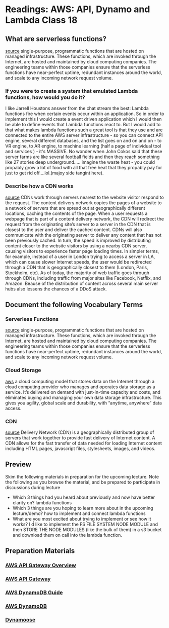 # Readings: AWS: API, Dynamo and Lambda Class 18

## What are serverless functions?

[source](https://www.pubnub.com/blog/what-is-a-serverless-function/)
single-purpose, programmatic functions that are hosted on managed infrastructure. These functions, which are invoked through the Internet, are hosted and maintained by cloud computing companies. The engineering teams within those companies ensure that the serverless functions have near-perfect uptime, redundant instances around the world, and scale to any incoming network request volume.

### If you were to create a system that emulated Lambda functions, how would you do it?

I like Jarrell Houstons answer from the chat stream the best:
Lambda functions fire when certain events occur within an application. So in order to implement this I would create a event driven application which I would then be able to define events that Lambda functions react to.
But I would add to that what makes lambda functions such a great tool is that they use and are connected to the entire AWS server infrastructure - so you can connect API engine, several different databases, and the list goes on and on and on - to VR engine, to AR engine, to machine learning (half a page of individual tool and services ) - it's MASSIVE. No wonder when John Cokos said that these server farms are like several football fields and then they reach something like 27 stories deep underground..... imagine the waste heat - you could propably grow a lot of food with all that free heat that they propably pay for just to get rid off....lol.(majoy side tangint here).

### Describe how a CDN works

[source](https://cyberhoot.com/cybrary/content-delivery-network-cdn/)
CDNs work through servers nearest to the website visitor respond to the request. The content delivery network copies the pages of a website to a network of servers that are spread out at geographically different locations, caching the contents of the page. When a user requests a webpage that is part of a content delivery network, the CDN will redirect the request from the originating site’s server to a server in the CDN that is closest to the user and deliver the cached content. CDNs will also communicate with the originating server to deliver any content that has not been previously cached. In turn, the speed is improved by distributing content closer to the website visitors by using a nearby CDN server, causing visitors to experience faster page loading times. In simpler terms, for example, instead of a user in London trying to access a server in LA, which can cause slower Internet speeds, the user would be redirected through a CDN that is geographically closest to them (London, Paris, Stockholm, etc). As of today, the majority of web traffic goes through through CDNs, including traffic from major sites like Facebook, Netflix, and Amazon. Beause of the distribution of content across several main server hubs also lessens the chances of a DDoS attack.

## Document the following Vocabulary Terms

### Serverless Functions

[source](https://www.pubnub.com/blog/what-is-a-serverless-function/)
single-purpose, programmatic functions that are hosted on managed infrastructure. These functions, which are invoked through the Internet, are hosted and maintained by cloud computing companies. The engineering teams within those companies ensure that the serverless functions have near-perfect uptime, redundant instances around the world, and scale to any incoming network request volume.

### Cloud Storage

[aws](https://aws.amazon.com/what-is-cloud-storage/)
a cloud computing model that stores data on the Internet through a cloud computing provider who manages and operates data storage as a service. It’s delivered on demand with just-in-time capacity and costs, and eliminates buying and managing your own data storage infrastructure. This gives you agility, global scale and durability, with “anytime, anywhere” data access.

### CDN

[source](https://cyberhoot.com/cybrary/content-delivery-network-cdn/)
Delivery Network (CDN) is a geographically distributed group of servers that work together to provide fast delivery of Internet content. A CDN allows for the fast transfer of data needed for loading Internet content including HTML pages, javascript files, stylesheets, images, and videos.

## Preview

Skim the following materials in preparation for the upcoming lecture. Note the following as you browse the material, and be prepared to participate in discussions during lecture

- Which 3 things had you heard about previously and now have better clarity on?
  lambda functions
- Which 3 things are you hoping to learn more about in the upcoming lecture/demo?
  how to implement and connect lambda functions
- What are you most excited about trying to implement or see how it works?
  I d like to implement the FS FILE SYSTEM NODE MODULE and then STORE THE NODE MODULES (like the bulk of them) in a s3 bucket and download them on call into the lambda function.

## Preparation Materials

### [AWS API Gateway Overview](https://www.serverless.com/amazon-api-gateway)

### [AWS API Gateway](https://aws.amazon.com/api-gateway/)

### [AWS DynamoDB Guide](https://www.dynamodbguide.com/what-is-dynamo-db/)  

### [AWS DynamoDB](https://aws.amazon.com/dynamodb/)

### [Dynamoose](https://dynamoosejs.com/getting_started/Introduction)
